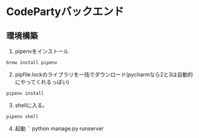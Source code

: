 # CodePartyバックエンド


## 環境構築
1. pipenvをインストール
```
brew install pipenv
```
2. pipfile.lockのライブラリを一括でダウンロード(pycharmなら2と3は自動的にやってくれるっぽい)
```
pipenv install
```
3. shellに入る。
```
pipenv shell
```
4. 起動
``
python manage.py runserver
```


